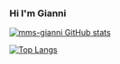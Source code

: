 ### Hi I'm Gianni

[![mms-gianni GitHub stats](https://github-readme-stats.vercel.app/api?username=mms-gianni)](https://github.com/anuraghazra/github-readme-stats)

[![Top Langs](https://github-readme-stats.vercel.app/api/top-langs/?username=mms-gianni)](https://github.com/anuraghazra/github-readme-stats)


<!--
**mms-gianni/mms-gianni** is a ✨ _special_ ✨ repository because its `README.md` (this file) appears on your GitHub profile.

Here are some ideas to get you started:

- 🔭 I’m currently working on ...
- 🌱 I’m currently learning ...
- 👯 I’m looking to collaborate on ...
- 🤔 I’m looking for help with ...
- 💬 Ask me about ...
- 📫 How to reach me: ...
- 😄 Pronouns: ...
- ⚡ Fun fact: ...
-->

